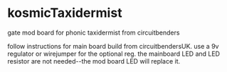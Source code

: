 # kosmicTaxidermist
gate mod board for phonic taxidermist from circuitbenders


follow instructions for main board build from circuitbendersUK. use a 9v regulator or wirejumper for the optional reg.
the mainboard LED and LED resistor are not needed--the mod board LED will replace it.
